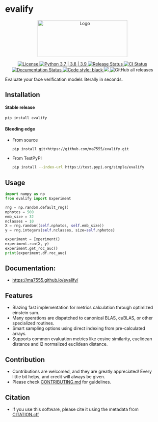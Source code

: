 # evalify

<p align="center">

<img src="https://user-images.githubusercontent.com/7144929/154332210-fa1fee34-faae-4567-858a-49fa53e99a2b.svg" width="292" height="120" alt="Logo"/>

</p>

<p align="center">

<a href="https://github.com/ma7555/evalify/blob/main/LICENSE">
    <img src="https://img.shields.io/github/license/ma7555/evalify"
        alt = "License">
</a>

<a href="https://www.python.org/downloads/">
    <img src="https://img.shields.io/badge/python-3.7 | 3.8 | 3.9 | 3.10-blue.svg"
        alt = "Python 3.7 | 3.8 | 3.9">
</a>

<a href="https://pypi.python.org/pypi/evalify">
    <img src="https://img.shields.io/pypi/v/evalify.svg"
        alt = "Release Status">
</a>

<a href="https://github.com/ma7555/evalify/actions">
    <img src="https://github.com/ma7555/evalify/actions/workflows/dev.yml/badge.svg?branch=main" alt="CI Status">
</a>

<a href="https://ma7555.github.io/evalify/">
    <img src="https://img.shields.io/website/https/ma7555.github.io/evalify/index.html.svg?label=docs&down_message=unavailable&up_message=available" alt="Documentation Status">
</a>

<a href="https://github.com/psf/black">
    <img src="https://img.shields.io/badge/code%20style-black-000000.svg" alt="Code style: black">
</a>

<a href="https://codecov.io/gh/ma7555/evalify">
  <img src="https://codecov.io/gh/ma7555/evalify/branch/main/graph/badge.svg" />
</a>

<img alt="GitHub all releases" src="https://img.shields.io/github/downloads/ma7555/evalify/total">

<!-- <img alt="GitHub top language" src="https://img.shields.io/github/languages/top/ma7555/evalify"> -->

</p>


Evaluate your face verification models literally in seconds.

## Installation
#### Stable release
```bash
pip install evalify
```
#### Bleeding edge
* From source
    ```bash
    pip install git+https://github.com/ma7555/evalify.git
    ```
* From TestPyPI
    ```bash
    pip install --index-url https://test.pypi.org/simple/evalify
    ```

## Usage

```python
import numpy as np
from evalify import Experiment

rng = np.random.default_rng()
nphotos = 500
emb_size = 32
nclasses = 10
X = rng.random((self.nphotos, self.emb_size))
y = rng.integers(self.nclasses, size=self.nphotos)

experiment = Experiment()
experiment.run(X, y)
experiment.get_roc_auc()
print(experiment.df.roc_auc)
```

## Documentation: 
* <https://ma7555.github.io/evalify/>


## Features

* Blazing fast implementation for metrics calculation through optimized einstein sum.
* Many operations are dispatched to canonical BLAS, cuBLAS, or other specialized routines.
* Smart sampling options using direct indexing from pre-calculated arrays.
* Supports common evaluation metrics like cosine similarity, euclidean distance and l2 normalized euclidean distance.

## Contribution
* Contributions are welcomed, and they are greatly appreciated! Every little bit helps, and credit will always be given.
* Please check [CONTRIBUTING.md](https://github.com/ma7555/evalify/blob/main/CONTRIBUTING.md) for guidelines.

## Citation
* If you use this software, please cite it using the metadata from [CITATION.cff](https://github.com/ma7555/evalify/blob/main/CITATION.cff)

